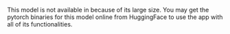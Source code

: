 This model is not available in because of its large size. You may get the pytorch binaries for this model online from HuggingFace to use the app with all of its functionalities.
